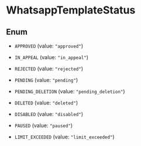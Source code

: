 

# WhatsappTemplateStatus

## Enum


* `APPROVED` (value: `"approved"`)

* `IN_APPEAL` (value: `"in_appeal"`)

* `REJECTED` (value: `"rejected"`)

* `PENDING` (value: `"pending"`)

* `PENDING_DELETION` (value: `"pending_deletion"`)

* `DELETED` (value: `"deleted"`)

* `DISABLED` (value: `"disabled"`)

* `PAUSED` (value: `"paused"`)

* `LIMIT_EXCEEDED` (value: `"limit_exceeded"`)



